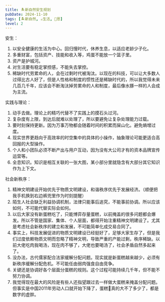 ```yaml
---
title: 🏝新自然安生规划
pubDate: 2024-11-10
tags: [🏝新自然, ☕️生活, 🤔思]
level: 2
---
```


安生：

1. 以安全健康的生活为中心。回归慢时代，休养生息，以适应老龄少子化。
2. 多重财富，包括资产、技能和收入等，鸡蛋不能放一个篮子里。
3. 资产是护城河。
4. 对生活要有稳定掌控感，不能失去掌控。
5. 稀缺时代劳累命的人，会在过剩时代被淘汰。以现在的科技，可以让大多数人过得比古人好了，但是人性格和制度的惯性还是稀缺时代的，所以我觉得未来几百几千年，应该会不断淘汰掉劳累命的人和制度，最后像水豚一样的人会成为主流。

实践与理论：

1. 动手去做。理论上的精巧代替不了实践上的摸石头过河。
2. 复杂度有上限，到达后就难以处理了，所以要避免让复杂处理能力过载。
3. 要时刻保持更新。因为万事万物都会随着时间的积累而屎山化。避免熵增过度。
4. 现实世界更趋向于高效率的时空集中的具体的小操作，抽象理论可能更适合高回报的大型操作。
5. 个人和小团队必须不断产出与用户互动，因为没有大公司才有的资本品牌宣传运营等。
6. 全息知识。知识是相互关联的一张大图，某小部分里就隐含有大部分其它知识作为上下文。

社会新秩序：

1. 精神文明建设开始优先于物质文明建设，和谐秩序优先于发展经济。（顺便把我手机换到右边裤兜里作为时刻提醒）
2. 陌生人社会缺乏利益协调机制，法律只能事后追究，不能事前协调。所以应该如何，不可能代替实际会如何。
3. 以后大家没有新蛋糕吃了，只能博弈存量蛋糕，以前掩盖的很多问题都会爆发。所以不管是国家、集体、个人层面，都得开始注重精神文明建设了。尤其是考虑社会新秩序的建立和发展，不可能简单化成交易合同了。
4. 事实上，科技发展促进的物质文明建设已经挺好了，足够大家生存了，但是我们过度依赖物质文明而忽略了精神文明，导致严重的产能过剩，秩序稀缺。以前大佬吃肉我喝汤，现在肉不够了，大佬也要喝汤了，社会矛盾自然多起来了。
5. 没办法，古代儒家配合法家缓解分配问题。现实就是新蛋糕越来越少，必须有新秩序缓解分配危机。不可能任由弱肉强食自由竞争。
6. 关键还是协调好各个层面分蛋糕的规则。这个过程可能持续几千年，但不能不努力协调。
7. 我觉得现在最大的风险是有些人还指望跟过去一样做大蛋糕来掩盖分配问题。但事实是中国2011年劳动人口就开始下降了，蛋糕🎂真的大不了多少了，都是数字的虚胖。
